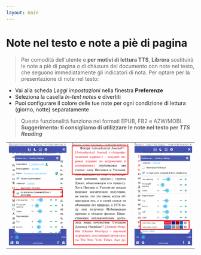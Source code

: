 ```yaml
---
layout: main
---
```


# Note nel testo e note a piè di pagina
> Per comodità dell'utente e **per motivi di lettura TTS**, **Librera** sostituirà le note a piè di pagina o di chiusura del documento con note nel testo, che seguono immediatamente gli indicatori di nota.
Per optare per la presentazione di note nel testo:
* Vai alla scheda _Leggi impostazioni_ nella finestra **Preferenze**
* Seleziona la casella _In-text notes_ e divertiti
* Puoi configurare il colore delle tue note per ogni condizione di lettura (giorno, notte) separatamente
> Questa funzionalità funziona nei formati EPUB, FB2 e AZW/MOBI.
**Suggerimento: ti consigliamo di utilizzare le note nel testo per _TTS Reading_**

||||
|-|-|-|
|![](1.png)|![](2.png)|![](3.png)|
